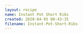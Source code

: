 ```yaml
---
layout: recipe
name: Instant Pot Short Ribs
created: 2020-04-05 08:43:35
filename: Instant-Pot-Short-Ribs
---
```

